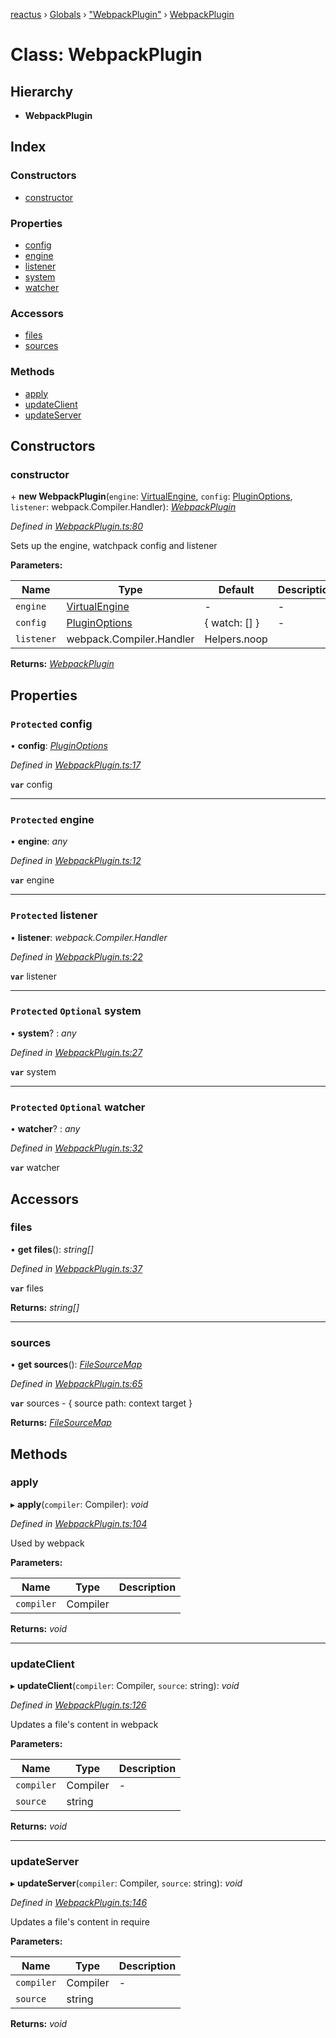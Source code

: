 [reactus](../README.md) › [Globals](../globals.md) › ["WebpackPlugin"](../modules/_webpackplugin_.md) › [WebpackPlugin](_webpackplugin_.webpackplugin.md)

# Class: WebpackPlugin

## Hierarchy

* **WebpackPlugin**

## Index

### Constructors

* [constructor](_webpackplugin_.webpackplugin.md#constructor)

### Properties

* [config](_webpackplugin_.webpackplugin.md#protected-config)
* [engine](_webpackplugin_.webpackplugin.md#protected-engine)
* [listener](_webpackplugin_.webpackplugin.md#protected-listener)
* [system](_webpackplugin_.webpackplugin.md#protected-optional-system)
* [watcher](_webpackplugin_.webpackplugin.md#protected-optional-watcher)

### Accessors

* [files](_webpackplugin_.webpackplugin.md#files)
* [sources](_webpackplugin_.webpackplugin.md#sources)

### Methods

* [apply](_webpackplugin_.webpackplugin.md#apply)
* [updateClient](_webpackplugin_.webpackplugin.md#updateclient)
* [updateServer](_webpackplugin_.webpackplugin.md#updateserver)

## Constructors

###  constructor

\+ **new WebpackPlugin**(`engine`: [VirtualEngine](../interfaces/_webpackplugin_.virtualengine.md), `config`: [PluginOptions](../interfaces/_webpackplugin_.pluginoptions.md), `listener`: webpack.Compiler.Handler): *[WebpackPlugin](_webpackplugin_.webpackplugin.md)*

*Defined in [WebpackPlugin.ts:80](https://github.com/Openovate/reactus/blob/97dd666/src/WebpackPlugin.ts#L80)*

Sets up the engine, watchpack config and listener

**Parameters:**

Name | Type | Default | Description |
------ | ------ | ------ | ------ |
`engine` | [VirtualEngine](../interfaces/_webpackplugin_.virtualengine.md) | - | - |
`config` | [PluginOptions](../interfaces/_webpackplugin_.pluginoptions.md) |  { watch: [] } | - |
`listener` | webpack.Compiler.Handler |  Helpers.noop |   |

**Returns:** *[WebpackPlugin](_webpackplugin_.webpackplugin.md)*

## Properties

### `Protected` config

• **config**: *[PluginOptions](../interfaces/_webpackplugin_.pluginoptions.md)*

*Defined in [WebpackPlugin.ts:17](https://github.com/Openovate/reactus/blob/97dd666/src/WebpackPlugin.ts#L17)*

**`var`** config

___

### `Protected` engine

• **engine**: *any*

*Defined in [WebpackPlugin.ts:12](https://github.com/Openovate/reactus/blob/97dd666/src/WebpackPlugin.ts#L12)*

**`var`** engine

___

### `Protected` listener

• **listener**: *webpack.Compiler.Handler*

*Defined in [WebpackPlugin.ts:22](https://github.com/Openovate/reactus/blob/97dd666/src/WebpackPlugin.ts#L22)*

**`var`** listener

___

### `Protected` `Optional` system

• **system**? : *any*

*Defined in [WebpackPlugin.ts:27](https://github.com/Openovate/reactus/blob/97dd666/src/WebpackPlugin.ts#L27)*

**`var`** system

___

### `Protected` `Optional` watcher

• **watcher**? : *any*

*Defined in [WebpackPlugin.ts:32](https://github.com/Openovate/reactus/blob/97dd666/src/WebpackPlugin.ts#L32)*

**`var`** watcher

## Accessors

###  files

• **get files**(): *string[]*

*Defined in [WebpackPlugin.ts:37](https://github.com/Openovate/reactus/blob/97dd666/src/WebpackPlugin.ts#L37)*

**`var`** files

**Returns:** *string[]*

___

###  sources

• **get sources**(): *[FileSourceMap](../interfaces/_webpackplugin_.filesourcemap.md)*

*Defined in [WebpackPlugin.ts:65](https://github.com/Openovate/reactus/blob/97dd666/src/WebpackPlugin.ts#L65)*

**`var`** sources - { source path: context target }

**Returns:** *[FileSourceMap](../interfaces/_webpackplugin_.filesourcemap.md)*

## Methods

###  apply

▸ **apply**(`compiler`: Compiler): *void*

*Defined in [WebpackPlugin.ts:104](https://github.com/Openovate/reactus/blob/97dd666/src/WebpackPlugin.ts#L104)*

Used by webpack

**Parameters:**

Name | Type | Description |
------ | ------ | ------ |
`compiler` | Compiler |   |

**Returns:** *void*

___

###  updateClient

▸ **updateClient**(`compiler`: Compiler, `source`: string): *void*

*Defined in [WebpackPlugin.ts:126](https://github.com/Openovate/reactus/blob/97dd666/src/WebpackPlugin.ts#L126)*

Updates a file's content in webpack

**Parameters:**

Name | Type | Description |
------ | ------ | ------ |
`compiler` | Compiler | - |
`source` | string |   |

**Returns:** *void*

___

###  updateServer

▸ **updateServer**(`compiler`: Compiler, `source`: string): *void*

*Defined in [WebpackPlugin.ts:146](https://github.com/Openovate/reactus/blob/97dd666/src/WebpackPlugin.ts#L146)*

Updates a file's content in require

**Parameters:**

Name | Type | Description |
------ | ------ | ------ |
`compiler` | Compiler | - |
`source` | string |   |

**Returns:** *void*

